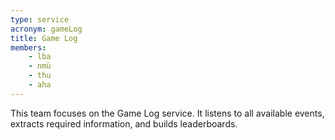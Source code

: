 ```yaml
---
type: service
acronym: gameLog
title: Game Log
members:
    - lba
    - nmü
    - thu
    - aha
---
```


This team focuses on the Game Log service. It listens to all available events, extracts required information, 
and builds leaderboards.